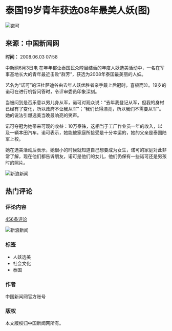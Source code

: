 # 泰国19岁青年获选08年最美人妖(图)

![诺可](//n.sinaimg.cn/sinakd10200/360/w180h180/20221208/9a5e-68863e2aa95fcb69c00720aa3d256d64.jpg)

## 来源：中国新闻网

**时间：** 2008.06.03 07:58

中新网6月3日电 在年年都让泰国民众瞠目结舌的年度人妖选美活动中，一名在军事基地长大的青年最近击败“群芳”，获选为2008年泰国最美丽的人妖。

艺名为“诺可”的汪杜萨迪谷由去年人妖优胜者亲手戴上后冠时，喜极而泣。19岁的诺可在进行机智问答时，令评审委员印象深刻。

当被问到是否乐意以男儿身从军，诺可对观众说：“去年我登记从军，但我的身材已经有了变化，所以政府不让我从军”；“我们长得漂亮，所以我们不需要从军”。她的说法引爆选美当晚最响亮的笑声。

诺可夺冠为她带来可观的收益：10万泰铢，这相当于工厂作业员一年的收入，以及一辆本田汽车。诺可表示，她能被家庭所接受是十分幸运的，她的父亲是泰国陆军上校。

她在选美活动后表示，她很小的时候就知道自己想要成为女生，诺可的家庭对此非常了解，现在他们都告诉朋友，诺可是他们的女儿，他们仍保有一些诺可还是男孩时的照片。

![新浪新闻](//n.sinaimg.cn/default/2fb77759/20151125/320X320.png)

## 热门评论

### 评论内容

[456条评论](https://cmnt.sina.cn/index?product=comos&index=kftpnny4027898&tj_ch=news&is_clear=0)

![新浪新闻](https://n.sinaimg.cn/default/80905340/20200331/sinalogo.png)

### 标签

- 人妖选美
- 社会文化
- 泰国

### 作者

中国新闻网官方账号

### 版权

本文版权归中国新闻网所有。